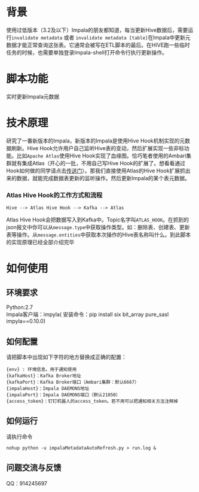 # 背景
使用过低版本（3.2及以下）Impala的朋友都知道，每当更新Hive数据后，需要运行`invalidate metadata` 或者 `invalidate metadata [table]`在Impala中更新元数据才能正常查询这张表。它通常会被写在ETL脚本的最后。在HIVE跑一些临时任务的时候，也需要单独登录Impala-shell打开命令行执行更新操作。

# 脚本功能
实时更新Impala元数据

# 技术原理
研究了一番新版本的Impala，新版本的Impala是使用Hive Hook机制实现的元数据刷新。Hive Hook允许用户自己监听Hive表的变动，然后扩展实现一些非标功能。比如`Apache Atlas`使用Hive Hook实现了血缘图。恰巧笔者使用的Ambari集群就有集成Atlas（开心的一批，不用自己写Hive Hook的扩展了。想看看通过Hook如何做的同学请点击[传送门](https://github.com/Observe-secretly/hive-metadata-hook)）。那我们直接使用Atlas的Hive Hook扩展抓出来的数据，就能完成数据表更新的监听操作。然后更新Impala的某个表元数据。

### Atlas Hive Hook的工作方式和流程
```
Hive --> Atlas Hive Hook --> Kafka --> Atlas
```
Atlas Hive Hook会把数据写入到Kafka中。Topic名字叫`ATLAS_HOOK`。在抓到的json报文中你可以从`message.type`中获取操作类型。如：删除表、创建表、更新表等操作。从`message.entities`中获取本次操作的Hive表名称叫什么。到此脚本的实现原理已经全部介绍完毕

# 如何使用
## 环境要求
Python:2.7
</br>
Impala客户端：impyla( 安装命令：pip install  six bit_array pure_sasl  impyla==0.10.0)

## 如何配置
请把脚本中出现如下字符的地方替换成正确的配置：
```
{env} : 环境信息。用于通知使用
{kafkaHost}：Kafka Broker地址
{kafkaPort}：Kafka Broker端口（Ambari集群：默认6667）
{impalaHost}：Impala DAEMONS地址
{impalaPort}：Impala DAEMONS端口（默认21050）
{access_token}：钉钉机器人的access_token。若不用可以把通知相关方法注释掉
```
## 如何运行
请执行命令
```
nohup python -u impalaMetadataAutoRefresh.py > run.log &
```

## 问题交流与反馈 
QQ：914245697

